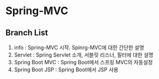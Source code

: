 # Spring-MVC

## Branch List
01. info : Spring-MVC 시작. Spinrg-MVC에 대한 간단한 설명
02. Servlet : Spring Servlet 소개, 서블릿 리스너, 필터에 대한 설명
03. Spring Boot MVC : Spring Boot에서 스프링 MVC의 자동설정
04. Spring Boot JSP : Spring Boot에서 JSP 사용
